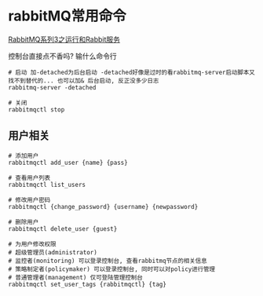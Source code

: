 # rabbitMQ常用命令

[RabbitMQ系列3之运行和Rabbit服务](https://blog.csdn.net/liushangzaibeijing/article/details/81584286)

控制台直接点不香吗? 输什么命令行

```shell
# 启动 加-detached为后台启动 -detached好像是过时的看rabbitmq-server启动脚本又找不到替代的... 也可以加& 后台启动, 反正没多少日志
rabbitmq-server -detached

# 关闭
rabbitmqctl stop
```



## 用户相关

``` shell
# 添加用户
rabbitmqctl add_user {name} {pass}

# 查看用户列表
rabbitmqctl list_users

# 修改用户密码
rabbitmqctl {change_password} {username} {newpassword}

# 删除用户
rabbitmqctl delete_user {guest}

# 为用户修改权限
# 超级管理员(administrator)
# 监控者(monitoring) 可以登录控制台, 查看rabbitmq节点的相关信息
# 策略制定者(policymaker) 可以登录控制台, 同时可以对policy进行管理
# 普通管理者(management) 仅可登陆管理控制台
rabbitmqctl set_user_tags {rabbitmqctl} {tag}
```

